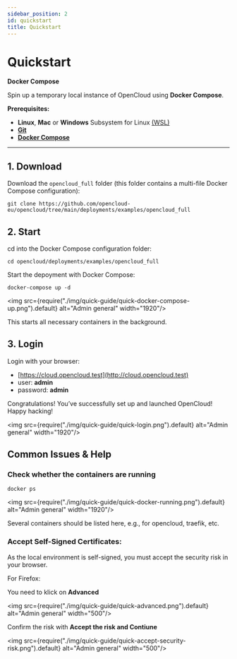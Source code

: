 ```yaml
---
sidebar_position: 2
id: quickstart
title: Quickstart
---
```


# Quickstart
**Docker Compose**

Spin up a temporary local instance of OpenCloud using **Docker Compose**.


**Prerequisites:**
- **Linux**, **Mac** or **Windows** Subsystem for Linux [(WSL)](https://learn.microsoft.com/en-us/windows/wsl/install)
- [**Git**](https://git-scm.com/book/en/v2/Getting-Started-Installing-Git)
- [**Docker Compose**](https://docs.docker.com/compose/install/)


---

##  1. Download

Download the `opencloud_full` folder (this folder contains a multi-file Docker Compose configuration):

```Shell
git clone https://github.com/opencloud-eu/opencloud/tree/main/deployments/examples/opencloud_full
```



## 2. Start

cd into the Docker Compose configuration folder:

```Shell
cd opencloud/deployments/examples/opencloud_full
```


Start the depoyment with Docker Compose:

```
docker-compose up -d
```

<img src={require("./img/quick-guide/quick-docker-compose-up.png").default} alt="Admin general" width="1920"/>

This starts all necessary containers in the background.

## 3. Login

Login with your browser:
- [https://cloud.opencloud.test](http://cloud.opencloud.test)
- user: **admin**
- password: **admin**

Congratulations! You’ve successfully set up and launched OpenCloud! Happy hacking!

<img src={require("./img/quick-guide/quick-login.png").default} alt="Admin general" width="1920"/>

## Common Issues & Help

### Check whether the containers are running

```
docker ps
```

<img src={require("./img/quick-guide/quick-docker-running.png").default} alt="Admin general" width="1920"/>

Several containers should be listed here, e.g., for opencloud, traefik, etc.


### Accept Self-Signed Certificates:

As the local environment is self-signed, you must accept the security risk in your browser.

For Firefox:

You need to klick on **Advanced**

<img src={require("./img/quick-guide/quick-advanced.png").default} alt="Admin general" width="500"/>

Confirm the risk with **Accept the risk and Contiune**

<img src={require("./img/quick-guide/quick-accept-security-risk.png").default} alt="Admin general" width="500"/>

